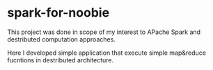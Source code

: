 # spark-for-noobie

This project was done in scope of my interest to APache Spark and destributed computation approaches. 

Here I developed simple application that execute simple map&reduce fucntions in destributed architecture. 

